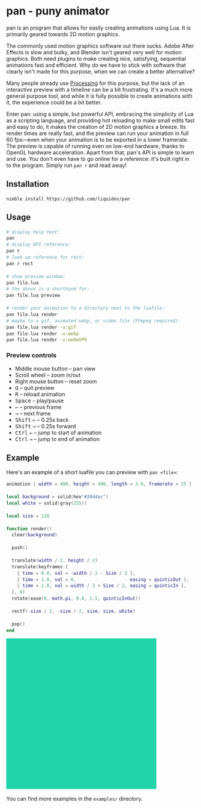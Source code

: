 # pan - puny animator

pan is an program that allows for easily creating animations using Lua.
It is primarily geared towards 2D motion graphics.

The commonly used motion graphics software out there sucks. Adobe After Effects
is slow and bulky, and Blender isn't geared very well for motion graphics. Both
need plugins to make creating nice, satisfying, sequential animations fast and
efficient. Why do we have to stick with software that clearly isn't made for
this purpose, when we can create a better alternative?

Many people already use [Processing](https://processing.org) for this purpose,
but the lack of an interactive preview with a timeline can be a bit frustrating.
It's a much more general purpose tool, and while it is fully possible to create
animations with it, the experience could be a bit better.

Enter pan: using a simple, but powerful API, embracing the simplicity of Lua as
a scripting language, and providing hot reloading to make small edits fast and
easy to do, it makes the creation of 2D motion graphics a breeze. Its render
times are really fast, and the preview can run your animation in full
60 fps—even when your animation is to be exported in a lower framerate.
The preview is capable of running even on low-end hardware, thanks to OpenGL
hardware acceleration.
Apart from that, pan's API is simple to learn and use. You don't even have to go
online for a reference: it's built right in to the program.
Simply run `pan r` and read away!

## Installation

```
nimble install https://github.com/liquidev/pan
```

## Usage

```bash
# display help text:
pan
# display API reference:
pan r
# look up reference for rect:
pan r rect

# show preview window:
pan file.lua
# the above is a shorthand for:
pan file.lua preview

# render your animation to a directory next to the luafile:
pan file.lua render
# maybe to a gif, animated webp, or video file (FFmpeg required):
pan file.lua render -x:gif
pan file.lua render -x:webp
pan file.lua render -x:webmVP9
```

### Preview controls

- Middle mouse button – pan view
- Scroll wheel – zoom in/out
- Right mouse button – reset zoom
- <kbd>Q</kbd> – quit preview
- <kbd>R</kbd> – reload animation
- <kbd>Space</kbd> – play/pause
- <kbd>←</kbd> – previous frame
- <kbd>→</kbd> – next frame
- <kbd>Shift</kbd> <kbd>←</kbd> – 0.25s back
- <kbd>Shift</kbd> <kbd>→</kbd> – 0.25s forward
- <kbd>Ctrl</kbd> <kbd>←</kbd> – jump to start of animation
- <kbd>Ctrl</kbd> <kbd>→</kbd> – jump to end of animation

## Example

Here's an example of a short luafile you can preview with `pan <file>`:
```lua
animation { width = 400, height = 400, length = 3.0, framerate = 25 }

local background = solid(hex"#20d4ac")
local white = solid(gray(255))

local size = 128

function render()
  clear(background)

  push()

  translate(width / 2, height / 2)
  translate(keyframes {
    { time = 0.0, val = -width / 2 - Size / 2 },
    { time = 1.0, val = 0,                    easing = quinticOut },
    { time = 2.0, val = width / 2 + Size / 2, easing = quinticIn },
  }, 0)
  rotate(ease(0, math.pi, 0.0, 1.5, quinticInOut))

  rectf(-size / 2, -size / 2, size, size, white)

  pop()
end
```

![hello.lua rendered at 25 fps](hello.webp)

You can find more examples in the `examples/` directory.
